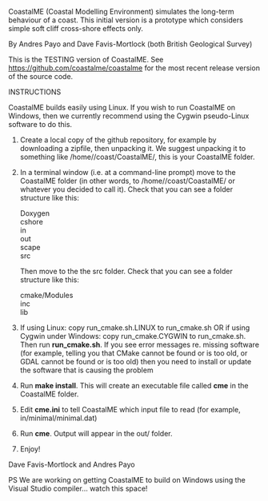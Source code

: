 CoastalME (Coastal Modelling Environment) simulates the long-term behaviour of a coast. This initial version is a prototype which considers simple soft cliff cross-shore effects only.

By Andres Payo and Dave Favis-Mortlock (both British Geological Survey)

This is the TESTING version of CoastalME. See <a href="https://github.com/coastalme/coastalme" target="_blank">https://github.com/coastalme/coastalme</a> for the most recent release version of the source code.

INSTRUCTIONS

CoastalME builds easily using Linux. If you wish to run CoastalME on Windows, then we currently recommend using the Cygwin pseudo-Linux software to do this.

1. Create a local copy of the github repository, for example by downloading a zipfile, then unpacking it. We suggest unpacking it to something like /home/<YOUR NAME>/coast/CoastalME/, this is your CoastalME folder.

2. In a terminal window (i.e. at a command-line prompt) move to the CoastalME folder (in other words, to /home/<YOUR NAME>/coast/CoastalME/ or whatever you decided to call it). Check that you can see a folder structure like this:

      Doxygen<br>
      cshore<br>
      in<br>
      out<br>
      scape<br>
      src<br>

   Then move to the the src folder. Check that you can see a folder structure like this:

      cmake/Modules<br>
      inc<br>
      lib<br>

3. If using Linux: copy run_cmake.sh.LINUX to run_cmake.sh OR if using Cygwin under Windows: copy run_cmake.CYGWIN to run_cmake.sh. Then run <b>run_cmake.sh</b>. If you see error messages re. missing software (for example, telling you that CMake cannot be found or is too old, or GDAL cannot be found or is too old) then you need to install or update the software that is causing the problem

4. Run <b>make install</b>. This will create an executable file called <b>cme</b> in the CoastalME folder.

5. Edit <b>cme.ini</b> to tell CoastalME which input file to read (for example, in/minimal/minimal.dat)

6. Run <b>cme</b>. Output will appear in the out/ folder.

8. Enjoy!

Dave Favis-Mortlock and Andres Payo

PS We are working on getting CoastalME to build on Windows using the Visual Studio compiler... watch this space!




